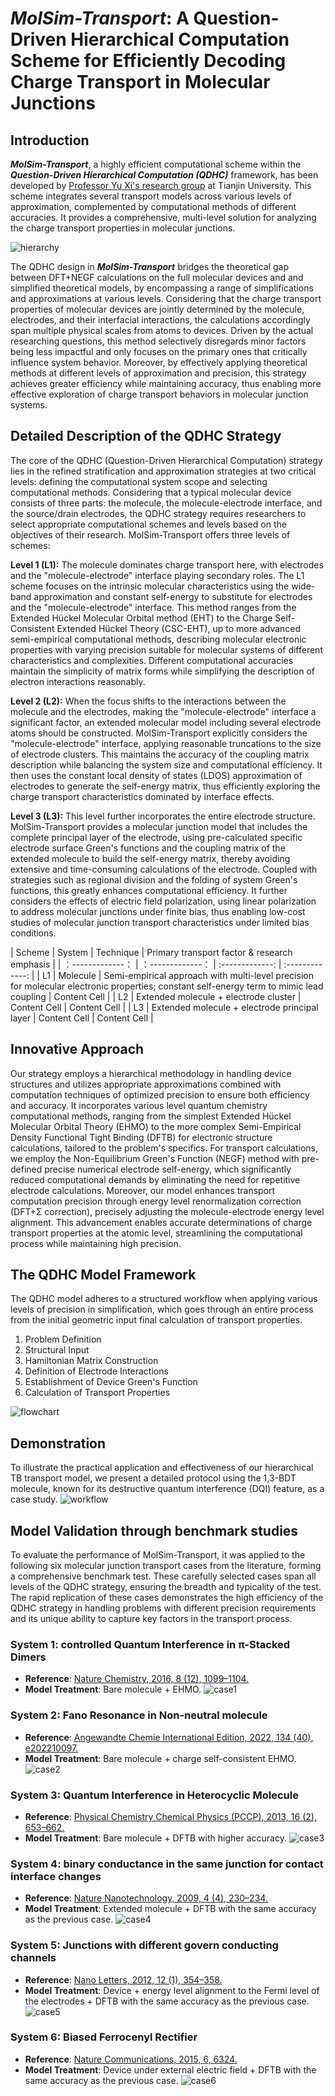 # **_MolSim-Transport_: A Question-Driven Hierarchical Computation Scheme for Efficiently Decoding Charge Transport in Molecular Junctions**

## **Introduction**
_**MolSim-Transport**_, a highly efficient computational scheme within the _**Question-Driven Hierarchical Computation (QDHC)**_ framework, has been developed by [Professor Yu Xi's research group](http://39.107.98.173/) at Tianjin University. This scheme integrates several transport models across various levels of approximation, complemented by computational methods of different accuracies. It provides a comprehensive, multi-level solution for analyzing the charge transport properties in molecular junctions.

![hierarchy](https://github.com/yuxi-TJU/Question-driven-Hierarchical-Transport-Model/assets/68102657/e607529f-6e32-45fa-be8f-d2df5df58722)

The QDHC design in _**MolSim-Transport**_ bridges the theoretical gap between DFT+NEGF calculations on the full molecular devices and and simplified theoretical models, by encompassing a range of simplifications and approximations at various levels. Considering that the charge transport properties of molecular devices are jointly determined by the molecule, electrodes, and their interfacial interactions, the calculations accordingly span multiple physical scales from atoms to devices. Driven by the actual researching questions, this method selectively disregards minor factors being less impactful and only focuses on the primary ones that critically influence system behavior. Moreover, by effectively applying theoretical methods at different levels of approximation and precision, this strategy achieves greater efficiency while maintaining accuracy, thus enabling more effective exploration of charge transport behaviors in molecular junction systems.

## **Detailed Description of the QDHC Strategy**

The core of the QDHC (Question-Driven Hierarchical Computation) strategy lies in the refined stratification and approximation strategies at two critical levels: defining the computational system scope and selecting computational methods. Considering that a typical molecular device consists of three parts: the molecule, the molecule-electrode interface, and the source/drain electrodes, the QDHC strategy requires researchers to select appropriate computational schemes and levels based on the objectives of their research. MolSim-Transport offers three levels of schemes:

**Level 1 (L1):** The molecule dominates charge transport here, with electrodes and the "molecule-electrode" interface playing secondary roles. The L1 scheme focuses on the intrinsic molecular characteristics using the wide-band approximation and constant self-energy to substitute for electrodes and the "molecule-electrode" interface. This method ranges from the Extended Hückel Molecular Orbital method (EHT) to the Charge Self-Consistent Extended Hückel Theory (CSC-EHT), up to more advanced semi-empirical computational methods, describing molecular electronic properties with varying precision suitable for molecular systems of different characteristics and complexities. Different computational accuracies maintain the simplicity of matrix forms while simplifying the description of electron interactions reasonably.

**Level 2 (L2):** When the focus shifts to the interactions between the molecule and the electrodes, making the "molecule-electrode" interface a significant factor, an extended molecular model including several electrode atoms should be constructed. MolSim-Transport explicitly considers the "molecule-electrode" interface, applying reasonable truncations to the size of electrode clusters. This maintains the accuracy of the coupling matrix description while balancing the system size and computational efficiency. It then uses the constant local density of states (LDOS) approximation of electrodes to generate the self-energy matrix, thus efficiently exploring the charge transport characteristics dominated by interface effects.

**Level 3 (L3):** This level further incorporates the entire electrode structure. MolSim-Transport provides a molecular junction model that includes the complete principal layer of the electrode, using pre-calculated specific electrode surface Green's functions and the coupling matrix of the extended molecule to build the self-energy matrix, thereby avoiding extensive and time-consuming calculations of the electrode. Coupled with strategies such as regional division and the folding of system Green's functions, this greatly enhances computational efficiency. It further considers the effects of electric field polarization, using linear polarization to address molecular junctions under finite bias, thus enabling low-cost studies of molecular junction transport characteristics under limited bias conditions.

| Scheme  | System | Technique | Primary transport factor & research emphasis |
| ：-------------： | ：-------------： | :-------------: | :-------------: |
| L1  | Molecule | Semi-empirical approach with multi-level precision for molecular electronic properties; constant self-energy term to mimic lead coupling  | Content Cell  |
| L2  | Extended molecule + electrode cluster | Content Cell  | Content Cell  |
| L3  | Extended molecule + electrode principal layer | Content Cell  | Content Cell  |


## Innovative Approach
Our strategy employs a hierarchical methodology in handling device structures and utilizes appropriate approximations combined with computation techniques of optimized precision to ensure both efficiency and accuracy. It incorporates various level quantum chemistry computational methods, ranging from the simplest Extended Hückel Molecular Orbital Theory (EHMO) to the more complex Semi-Empirical Density Functional Tight Binding (DFTB) for electronic structure calculations, tailored to the problem's specifics. For transport calculations, we employ the Non-Equilibrium Green's Function (NEGF) method with pre-defined precise numerical electrode self-energy, which significantly reduced computational demands by eliminating the need for repetitive electrode calculations. Moreover, our model enhances transport computation precision through energy level renormalization correction (DFT+Σ correction), precisely adjusting the molecule-electrode energy level alignment. This advancement enables accurate determinations of charge transport properties at the atomic level, streamlining the computational process while maintaining high precision.

## **The QDHC Model Framework**
The QDHC model adheres to a structured workflow when applying various levels of precision in simplification, which goes through an entire process from the initial geometric input final calculation of transport properties.

1. Problem Definition
2. Structural Input
3. Hamiltonian Matrix Construction
4. Definition of Electrode Interactions
5. Establishment of Device Green's Function
6. Calculation of Transport Properties

![flowchart](https://github.com/yuxi-TJU/Question-driven-Hierarchical-Transport-Model/assets/68102657/bac5855f-ecce-4467-a208-5a6b774f8ec0)

## **Demonstration**
To illustrate the practical application and effectiveness of our hierarchical TB transport model, we present a detailed protocol using the 1,3-BDT molecule, known for its destructive quantum interference (DQI) feature, as a case study.
![workflow](https://github.com/yuxi-TJU/Question-oriented-Hierarchical-Transport-Model/assets/68102657/ad6b807a-0ff2-4671-bfeb-35191da5049a)


## Model Validation through benchmark studies
To evaluate the performance of MolSim-Transport, it was applied to the following six molecular junction transport cases from the literature, forming a comprehensive benchmark test. These carefully selected cases span all levels of the QDHC strategy, ensuring the breadth and typicality of the test. The rapid replication of these cases demonstrates the high efficiency of the QDHC strategy in handling problems with different precision requirements and its unique ability to capture key factors in the transport process.

### System 1:  controlled Quantum Interference in π-Stacked Dimers
- **Reference**: [Nature Chemistry, 2016, 8 (12), 1099–1104.](https://www.nature.com/articles/nchem.2615)
- **Model Treatment**: Bare molecule + EHMO.
![case1](https://github.com/yuxi-TJU/Question-driven-Hierarchical-Transport-Model/assets/68102657/06c971bf-71f8-4d0e-aeba-772bd2884e5d)

### System 2: Fano Resonance in Non-neutral molecule
- **Reference**: [Angewandte Chemie International Edition, 2022, 134 (40), e202210097.](https://onlinelibrary.wiley.com/doi/10.1002/anie.202210097)
- **Model Treatment**: Bare molecule + charge self-consistent EHMO.
![case2](https://github.com/yuxi-TJU/Question-driven-Hierarchical-Transport-Model/assets/68102657/2d3e9b53-9f78-499a-831d-7fc74e4ba4ba)

### System 3: Quantum Interference in Heterocyclic Molecule
- **Reference**: [Physical Chemistry Chemical Physics (PCCP), 2013, 16 (2), 653–662.](https://pubs.rsc.org/en/content/articlelanding/2014/cp/c3cp53866d)
- **Model Treatment**: Bare molecule + DFTB with higher accuracy.
![case3](https://github.com/yuxi-TJU/Question-driven-Hierarchical-Transport-Model/assets/68102657/8f20778c-b85c-4514-abdb-afed86db17c1)

### System 4: binary conductance in the same junction for contact interface changes
- **Reference**: [Nature Nanotechnology, 2009, 4 (4), 230–234.](https://doi.org/10.1038/nnano.2009.10)
- **Model Treatment**: Extended molecule + DFTB with the same accuracy as the previous case.
![case4](https://github.com/yuxi-TJU/Question-driven-Hierarchical-Transport-Model/assets/68102657/c2c1eb2f-46c1-4892-9290-415acbf4b7ec)

### System 5: Junctions with different govern conducting channels
- **Reference**: [Nano Letters, 2012, 12 (1), 354–358.](https://pubs.acs.org/doi/10.1021/nl203634m)
- **Model Treatment**: Device + energy level alignment to the Fermi level of the electrodes + DFTB with the same accuracy as the previous case.
![case5](https://github.com/yuxi-TJU/Question-driven-Hierarchical-Transport-Model/assets/68102657/08035492-a13e-4c8d-aeea-3058e56529eb)

### System 6: Biased Ferrocenyl Rectifier
- **Reference**: [Nature Communications, 2015, 6, 6324.](https://www.nature.com/articles/ncomms7324)
- **Model Treatment**: Device under external electric field + DFTB with the same accuracy as the previous case.
![case6](https://github.com/yuxi-TJU/Question-driven-Hierarchical-Transport-Model/assets/68102657/199efa73-40d8-45e9-869c-2d5a6dead373)
